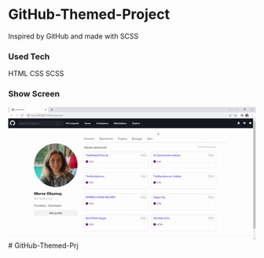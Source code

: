 <h1>GitHub-Themed-Project</h1>
<p>Inspired by GitHub and made with SCSS</p>
<h3>Used Tech</h3>
<p>HTML CSS SCSS</p>
<h3>Show Screen</h3>
<img src="/project.gif" alt="">
# GitHub-Themed-Prj
